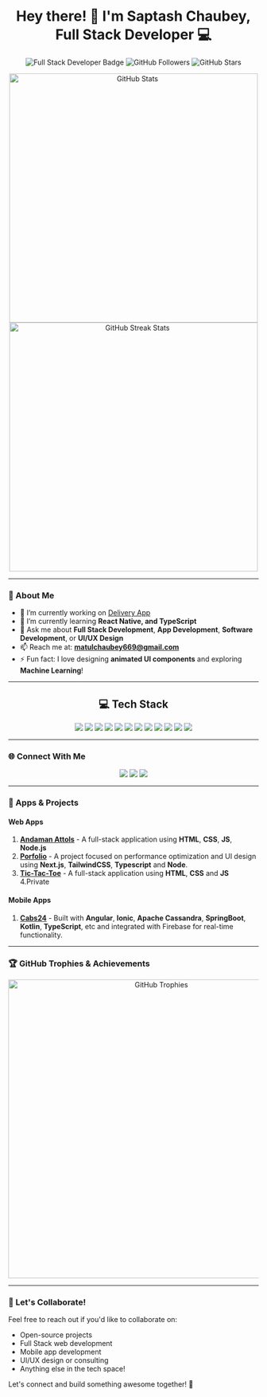 <h1 align="center">
  Hey there! 👋 I'm Saptash Chaubey, Full Stack Developer 💻
</h1>

<p align="center">
  <img src="https://img.shields.io/badge/FullStack-Developer-blue?style=for-the-badge" alt="Full Stack Developer Badge">
  <img src="https://img.shields.io/github/followers/Scoder6?label=Follow&style=social" alt="GitHub Followers">
  <img src="https://img.shields.io/github/stars/Scoder6/yourrepository?style=social" alt="GitHub Stars">
</p>

<p align="center">
  <img src="https://github-readme-stats.vercel.app/api?username=Scoder6&show_icons=true&theme=radical" alt="GitHub Stats" width="500px">
  <img src="https://github-readme-streak-stats.herokuapp.com/?user=Scoder6&theme=radical" alt="GitHub Streak Stats" width="500px">
</p>

---

### 🚀 About Me
- 🔭 I’m currently working on [Delivery App](https://github.com/Scoder6/App-Delivery)
- 🌱 I’m currently learning **React Native, and TypeScript**
- 💬 Ask me about **Full Stack Development**, **App Development**, **Software Development**, or **UI/UX Design**
- 📫 Reach me at: **matulchaubey669@gmail.com**
- ⚡ Fun fact: I love designing **animated UI components** and exploring **Machine Learning**!

---

<h2 align="center">💻 Tech Stack</h2>
<p align="center">
  <img src="https://img.shields.io/badge/-HTML5-E34F26?logo=html5&logoColor=white&style=for-the-badge" />
  <img src="https://img.shields.io/badge/-CSS3-1572B6?logo=css3&logoColor=white&style=for-the-badge" />
  <img src="https://img.shields.io/badge/-JavaScript-F7DF1E?logo=javascript&logoColor=black&style=for-the-badge" />
  <img src="https://img.shields.io/badge/-ReactJS-61DAFB?logo=react&logoColor=black&style=for-the-badge" />
  <img src="https://img.shields.io/badge/-Node.js-339933?logo=node.js&logoColor=white&style=for-the-badge" />
  <img src="https://img.shields.io/badge/-TailwindCSS-06B6D4?logo=tailwindcss&logoColor=white&style=for-the-badge" />
  <img src="https://img.shields.io/badge/-MongoDB-47A248?logo=mongodb&logoColor=white&style=for-the-badge" />
  <img src="https://img.shields.io/badge/-MySQL-4479A1?logo=mysql&logoColor=white&style=for-the-badge" />
  <img src="https://img.shields.io/badge/-Next.js-000000?logo=next.js&logoColor=white&style=for-the-badge" />
  <img src="https://img.shields.io/badge/-SpringBoot-6DB33F?logo=springboot&logoColor=white&style=for-the-badge" />
  <img src="https://img.shields.io/badge/-Kotlin-0095D5?logo=kotlin&logoColor=white&style=for-the-badge" />
  <img src="https://img.shields.io/badge/-Ionic-3880FF?logo=ionic&logoColor=white&style=for-the-badge" />
</p>


---

### 🌐 Connect With Me
<p align="center">
  <a href="https://www.linkedin.com/in/saptash-chaubey-711a3322a/"><img src="https://img.shields.io/badge/LinkedIn-0077B5?logo=linkedin&logoColor=white&style=for-the-badge" /></a>
  <a href="geeksforgeeks.org/user/matulchae54m/"><img src="https://img.shields.io/badge/GeeksforGeeks-0F9D58?logo=geeksforgeeks&logoColor=white&style=for-the-badge" /></a>
  <a href="mailto:matuchaubey669@gmail.com"><img src="https://img.shields.io/badge/Email-D14836?logo=gmail&logoColor=white&style=for-the-badge" /></a>
</p>


---

### 📱 Apps & Projects
#### Web Apps
1. **[Andaman Attols](https://github.com/Scoder6/Andaman-Attols-Website)** - A full-stack application using **HTML**, **CSS**, **JS**, **Node.js**
2. **[Porfolio](https://github.com/Scoder6/Portfolio)** - A project focused on performance optimization and UI design using **Next.js**, **TailwindCSS**, **Typescript** and **Node**.
3. **[Tic-Tac-Toe](https://github.com/Scoder6/Tic-Tac-Toe_Game)** - A full-stack application using **HTML**, **CSS** and **JS**
4.Private

#### Mobile Apps
1. **[Cabs24](https://play.google.com/store/apps/details?id=com.cabs24.user&hl=en)** - Built with **Angular**, **Ionic**, **Apache Cassandra**, **SpringBoot**, **Kotlin**, **TypeScript**, etc  and integrated with Firebase for real-time functionality.

---

### 🏆 GitHub Trophies & Achievements
<p align="center">
  <img src="https://github-profile-trophy.vercel.app/?username=yourusername&theme=radical" alt="GitHub Trophies" width="600px" />
</p>

---

### 🌟 Let's Collaborate!
Feel free to reach out if you'd like to collaborate on:
- Open-source projects
- Full Stack web development
- Mobile app development
- UI/UX design or consulting
- Anything else in the tech space!

Let's connect and build something awesome together! 🚀


